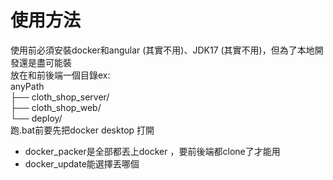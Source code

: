 # 使用方法
使用前必須安裝docker和angular (其實不用)、JDK17 (其實不用)，但為了本地開發還是盡可能裝 \
放在和前後端一個目錄ex:\
anyPath \
├── cloth_shop_server/ \
├── cloth_shop_web/ \
└── deploy/ \
跑.bat前要先把docker desktop 打開
* docker_packer是全部都丟上docker ，要前後端都clone了才能用
* docker_update能選擇丟哪個 

